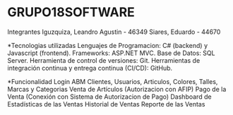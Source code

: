 # GRUPO18SOFTWARE
Integrantes
Iguzquiza, Leandro Agustin - 46349
Siares, Eduardo - 44670

*Tecnologias utilizadas
Lenguajes de Programacion: C# (backend) y Javascript (frontend).
Frameworks: ASP.NET MVC.
Base de Datos: SQL Server.
Herramienta de control de versiones: Git.
Herramientas de integración continua y entrega continua (CI/CD): GitHub.

*Funcionalidad
Login
ABM Clientes, Usuarios, Articulos, Colores, Talles, Marcas y Categorias
Venta de Artículos (Autorizacion con AFIP)
Pago de la Venta (Conexión con Sistema de Autorizacion de Pago)
Dashboard de Estadísticas de las Ventas
Historial de Ventas
Reporte de las Ventas
